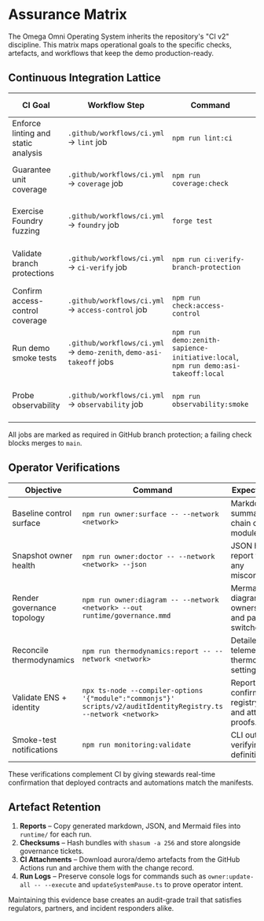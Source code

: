 # Assurance Matrix

The Omega Omni Operating System inherits the repository's "CI v2" discipline. This matrix maps operational goals to the specific checks, artefacts, and workflows that keep the demo production-ready.

## Continuous Integration Lattice

| CI Goal | Workflow Step | Command | Artefact / Evidence |
| --- | --- | --- | --- |
| Enforce linting and static analysis | `.github/workflows/ci.yml` → `lint` job | `npm run lint:ci` | CLI output confirming ESLint + Solhint success. |
| Guarantee unit coverage | `.github/workflows/ci.yml` → `coverage` job | `npm run coverage:check` | Console log emitted by `scripts/check-coverage.js`. |
| Exercise Foundry fuzzing | `.github/workflows/ci.yml` → `foundry` job | `forge test` | Forge summary verifying reward/stake invariants. |
| Validate branch protections | `.github/workflows/ci.yml` → `ci-verify` job | `npm run ci:verify-branch-protection` | JSON diff of GitHub required checks to policy baseline. |
| Confirm access-control coverage | `.github/workflows/ci.yml` → `access-control` job | `npm run check:access-control` | Output from `scripts/ci/check-access-control-coverage.js`. |
| Run demo smoke tests | `.github/workflows/ci.yml` → `demo-zenith`, `demo-asi-takeoff` jobs | `npm run demo:zenith-sapience-initiative:local`, `npm run demo:asi-takeoff:local` | Deterministic aurora reports published as CI artefacts. |
| Probe observability | `.github/workflows/ci.yml` → `observability` job | `npm run observability:smoke` | CLI output validating metrics + notification wiring. |

All jobs are marked as required in GitHub branch protection; a failing check blocks merges to `main`.

## Operator Verifications

| Objective | Command | Expected Result |
| --- | --- | --- |
| Baseline control surface | `npm run owner:surface -- --network <network>` | Markdown summarising on-chain owner modules. |
| Snapshot owner health | `npm run owner:doctor -- --network <network> --json` | JSON health report flagging any misconfiguration. |
| Render governance topology | `npm run owner:diagram -- --network <network> --out runtime/governance.mmd` | Mermaid diagram of owners, proxies, and pause switches. |
| Reconcile thermodynamics | `npm run thermodynamics:report -- --network <network>` | Detailed PID telemetry diff for thermostat settings. |
| Validate ENS + identity | `npx ts-node --compiler-options '{"module":"commonjs"}' scripts/v2/auditIdentityRegistry.ts --network <network>` | Report confirming registry entries and attestation proofs. |
| Smoke-test notifications | `npm run monitoring:validate` | CLI output verifying sentinel definitions. |

These verifications complement CI by giving stewards real-time confirmation that deployed contracts and automations match the manifests.

## Artefact Retention

1. **Reports** – Copy generated markdown, JSON, and Mermaid files into `runtime/` for each run.
2. **Checksums** – Hash bundles with `shasum -a 256` and store alongside governance tickets.
3. **CI Attachments** – Download aurora/demo artefacts from the GitHub Actions run and archive them with the change record.
4. **Run Logs** – Preserve console logs for commands such as `owner:update-all -- --execute` and `updateSystemPause.ts` to prove operator intent.

Maintaining this evidence base creates an audit-grade trail that satisfies regulators, partners, and incident responders alike.
